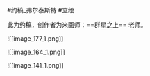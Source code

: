 #约稿_弗尔泰斯特 #立绘 

此为约稿，创作者为米画师：==群星之上== 老师。

![[image_177_1.png]]

![[image_164_1.png]]


![[image_141_1.png]]
